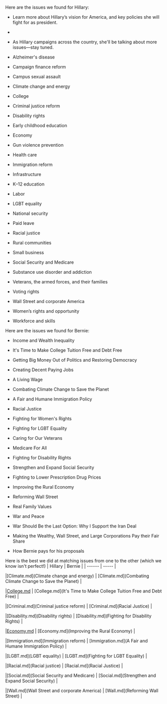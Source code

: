 Here are the issues we found for Hillary:

* Learn more about Hillary’s vision for America, and key policies she will fight for as president.

* 

* As Hillary campaigns across the country, she'll be talking about more issues—stay tuned. 

* Alzheimer's disease

* Campaign finance reform

* Campus sexual assault

* Climate change and energy

* College

* Criminal justice reform

* Disability rights

* Early childhood education

* Economy

* Gun violence prevention

* Health care

* Immigration reform

* Infrastructure

* K–12 education

* Labor

* LGBT equality

* National security

* Paid leave

* Racial justice

* Rural communities

* Small business

* Social Security and Medicare

* Substance use disorder and addiction

* Veterans, the armed forces, and their families

* Voting rights

* Wall Street and corporate America

* Women’s rights and opportunity

* Workforce and skills


Here are the issues we found for Bernie:

* Income and Wealth Inequality

* It's Time to Make College Tuition Free and Debt Free

* Getting Big Money Out of Politics and Restoring Democracy

* Creating Decent Paying Jobs

* A Living Wage

* Combating Climate Change to Save the Planet

* A Fair and Humane Immigration Policy

* Racial Justice

* Fighting for Women's Rights

* Fighting for LGBT Equality

* Caring for Our Veterans

* Medicare For All

* Fighting for Disability Rights

* Strengthen and Expand Social Security

* Fighting to Lower Prescription Drug Prices

* Improving the Rural Economy

* Reforming Wall Street

* Real Family Values

* War and Peace

* War Should Be the Last Option: Why I Support the Iran Deal

* Making the Wealthy, Wall Street, and Large Corporations Pay their Fair Share

* How Bernie pays for his proposals


Here is the best we did at matching issues from one to the other (which we know
isn't perfect!)
| Hillary | Bernie |
| ------  | -----  |

|[Climate.md](Climate change and energy) | [Climate.md](Combating Climate Change to Save the Planet) |

|[College.md](College) | [College.md](It's Time to Make College Tuition Free and Debt Free) |

|[Criminal.md](Criminal justice reform) | [Criminal.md](Racial Justice) |

|[Disability.md](Disability rights) | [Disability.md](Fighting for Disability Rights) |

|[Economy.md](Economy) | [Economy.md](Improving the Rural Economy) |

|[Immigration.md](Immigration reform) | [Immigration.md](A Fair and Humane Immigration Policy) |

|[LGBT.md](LGBT equality) | [LGBT.md](Fighting for LGBT Equality) |

|[Racial.md](Racial justice) | [Racial.md](Racial Justice) |

|[Social.md](Social Security and Medicare) | [Social.md](Strengthen and Expand Social Security) |

|[Wall.md](Wall Street and corporate America) | [Wall.md](Reforming Wall Street) |
